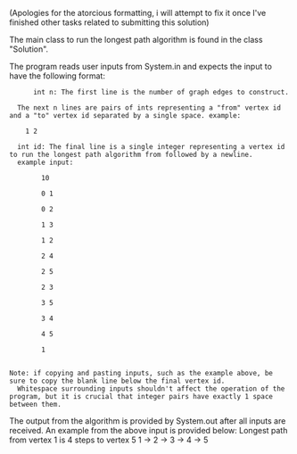 (Apologies for the atorcious formatting, i will attempt to fix it once I've finished other tasks related to submitting this solution)

The main class to run the longest path algorithm is found in the class "Solution".

The program reads user inputs from System.in and expects the input to have the following format:

    	  int n: The first line is the number of graph edges to construct. 
    
	  The next n lines are pairs of ints representing a "from" vertex id and a "to" vertex id separated by a single space. example:
   
	  	1 2
    
	  int id: The final line is a single integer representing a vertex id to run the longest path algorithm from followed by a newline.
	  example input:
   
 			10
    
			0 1
   
			0 2
   
			1 3
   
			1 2
   
			2 4
   
			2 5
   
			2 3
   
			3 5
   
			3 4
   
			4 5
   
  			1


    Note: if copying and pasting inputs, such as the example above, be sure to copy the blank line below the final vertex id.
      Whitespace surrounding inputs shouldn't affect the operation of the program, but it is crucial that integer pairs have exactly 1 space between them.

The output from the algorithm is provided by System.out after all inputs are received. An example from the above input is provided below:
    Longest path from vertex 1 is 4 steps to vertex 5
    1 -> 2 -> 3 -> 4 -> 5
